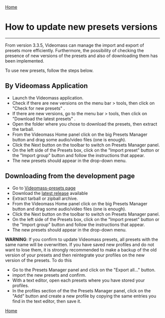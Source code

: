 [Home](index.md)

# How to update new presets versions
--------------
From version 3.3.5, Videomass can manage the import and export of presets more 
efficiently. Furthermore, the possibility of checking the presence of new 
versions of the presets and also of downloading them has been implemented. 

To use new presets, follow the steps below.

## By Videomass Application

- Launch the Videomass application.
- Check if there are new versions on the menu bar > tools, then click on "Check for new presets" .
- If there are new versions, go to the menu bar > tools, then click on "Download the latest presets" .
- Open the folder where you chose to download the presets, then extract the tarball.
- From the Videomass Home panel click on the big Presets Manager button and drag some audio/video files (one is enough).
- Click the Next button on the toolbar to switch on Presets Manager panel.
- On the left side of the Presets box, click on the "Import preset" button or the "Import group" button and follow the instructions that appear.
- The new presets should appear in the drop-down menu.

## Downloading from the development page

- Go to [Videomass-presets page](https://github.com/jeanslack/Videomass-presets)
- Download the [latest release](https://github.com/jeanslack/Videomass-presets/releases) available
- Extract tarball or zipball archive.
- From the Videomass Home panel click on the big Presets Manager button and drag some audio/video files (one is enough).
- Click the Next button on the toolbar to switch on Presets Manager panel.
- On the left side of the Presets box, click on the "Import preset" button or the "Import group" button and follow the instructions that appear.
- The new presets should appear in the drop-down menu.

**WARNING**: If you confirm to update Videomass presets, all presets with the 
same name will be overwritten. If you have saved new profiles and do not want 
to lose them, it is strongly recommended to make a backup of the old version of 
your presets and then reintegrate your profiles on the new version of the presets.
To do this

- Go to the Presets Manager panel and click on the "Export all..." button.
- import the new presets and confirm.
- With a text editor, open each presets where you have stored your profiles.
- In the profiles section of the the Presets Manager panel, click on the "Add" 
button and create a new profile by copying the same entries you find in the text 
editor, then save it.

[Home](index.md)